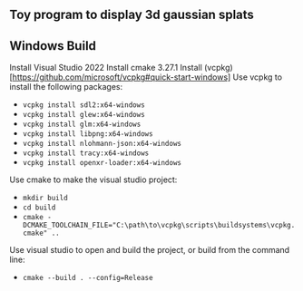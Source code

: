 Toy program to display 3d gaussian splats
----------------------------------------------

Windows Build
-----------------------
Install Visual Studio 2022
Install cmake 3.27.1
Install (vcpkg)[https://github.com/microsoft/vcpkg#quick-start-windows]
Use vcpkg to install the following packages:
* `vcpkg install sdl2:x64-windows`
* `vcpkg install glew:x64-windows`
* `vcpkg install glm:x64-windows`
* `vcpkg install libpng:x64-windows`
* `vcpkg install nlohmann-json:x64-windows`
* `vcpkg install tracy:x64-windows`
* `vcpkg install openxr-loader:x64-windows`

Use cmake to make the visual studio project:
* `mkdir build`
* `cd build`
* `cmake -DCMAKE_TOOLCHAIN_FILE="C:\path\to\vcpkg\scripts\buildsystems\vcpkg.cmake" ..`

Use visual studio to open and build the project, or build from the command line:
* `cmake --build . --config=Release`




